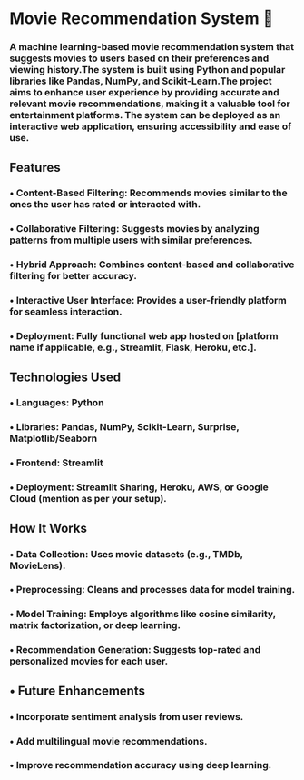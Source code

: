 # Movie Recommendation System 🎥
### A machine learning-based movie recommendation system that suggests movies to users based on their preferences and viewing history.The system is built using Python and popular libraries like Pandas, NumPy, and Scikit-Learn.The project aims to enhance user experience by providing accurate and relevant movie recommendations, making it a valuable tool for entertainment platforms. The system can be deployed as an interactive web application, ensuring accessibility and ease of use.

## Features

 ### • Content-Based Filtering:  Recommends movies similar to the ones the user has rated or interacted with.
 
###  • Collaborative Filtering: Suggests movies by analyzing patterns from multiple users with similar preferences.
 
### • Hybrid Approach: Combines content-based and collaborative filtering for better accuracy.

### • Interactive User Interface: Provides a user-friendly platform for seamless interaction.

### • Deployment: Fully functional web app hosted on [platform name if applicable, e.g., Streamlit, Flask, Heroku, etc.].

## Technologies Used

### • Languages: Python

### • Libraries: Pandas, NumPy, Scikit-Learn, Surprise, Matplotlib/Seaborn

### • Frontend: Streamlit

### • Deployment: Streamlit Sharing, Heroku, AWS, or Google Cloud (mention as per your setup).

## How It Works
### • Data Collection: Uses movie datasets (e.g., TMDb, MovieLens).

### • Preprocessing: Cleans and processes data for model training.

### • Model Training: Employs algorithms like cosine similarity, matrix factorization, or deep learning.

### • Recommendation Generation: Suggests top-rated and personalized movies for each user.
## • Future Enhancements
### • Incorporate sentiment analysis from user reviews.
### • Add multilingual movie recommendations.
### • Improve recommendation accuracy using deep learning.
